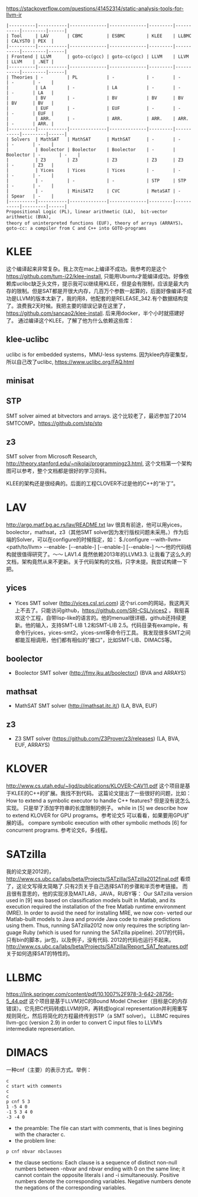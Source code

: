 https://stackoverflow.com/questions/41452314/static-analysis-tools-for-llvm-ir
```
|----------|-----------|--------------|--------------|---------|-----------|---------|------|
| Tool     | LAV       | CBMC         | ESBMC        | KLEE    | LLBMC     | CALYSTO | PEX  |
|----------|-----------|--------------|--------------|---------|-----------|---------|------|
| Frontend | LLVM      | goto-cc(gcc) | goto-cc(gcc) | LLVM    | LLVM      | LLVM    | .NET |
|----------|-----------|--------------|--------------|---------|-----------|---------|------|
| Theories | -         | PL           | -            | -       | -         | -       | -    |
|          | LA        | -            | LA           | -       | -         | -       | LA   |
|          | BV        | -            | BV           | BV      | BV        | BV      | BV   |
|          | EUF       | -            | EUF          | -       | -         | -       | EUF  |
|          | ARR.      | -            | ARR.         | ARR.    | ARR.      | -       | ARR. |
|----------|-----------|--------------|--------------|---------|-----------|---------|------|
| Solvers  | MathSAT   | MathSAT      | MathSAT      | -       | -         | -       | -    |
|          | Boolector | Boolector    | Boolector    | -       | Boolector | -       | -    |
|          | Z3        | Z3           | Z3           | Z3      | Z3        | -       | Z3   |
|          | Yices     | Yices        | Yices        | -       | -         | -       | -    |
|          | -         | -            | -            | STP     | STP       | -       | -    |
|          | -         | MiniSAT2     | CVC          | MetaSAT | -         | Spear   | -    |
|----------|-----------|--------------|--------------|---------|-----------|---------|------|
Propositional Logic (PL), linear arithmetic (LA),  bit-vector arithmetic (BVA), 
theory of uninterpreted functions (EUF), theory of arrays (ARRAYS)。
goto-cc: a compiler from C and C++ into GOTO-programs
```
# KLEE
这个编译起来非常复杂。我上次在mac上编译不成功。我参考的是这个 https://github.com/tum-i22/klee-install, 只能用Ubuntu才能编译成功。好像依赖库uclibc缺乏头文件，提示我可以继续用KLEE，但是会有限制，应该是最大内存的限制。但是SAT都是开很大内存，几百万个参数一起算的，后面好像编译不成功是LLVM的版本太新了，我的用8，他配套的是RELEASE_342.有个数据结构变了。浪费我2天时候。我把主要的错误记录在这里了，https://github.com/sancao2/klee-install.
后来用docker，半个小时就搭建好了。
通过编译这个KLEE，了解了他为什么依赖这些库：
## klee-uclibc
uclibc is for embedded systems，MMU-less systems. 因为klee内存密集型，所以自己改了uclibc, https://www.uclibc.org/FAQ.html
## minisat

## STP
SMT solver aimed at bitvectors and arrays. 这个比较老了，最迟参加了2014 SMTCOMP。https://github.com/stp/stp
## z3
SMT solver from Microsoft Research, http://theory.stanford.edu/~nikolaj/programmingz3.html, 这个文档第一个架构图可以参考，整个文档都是很好的学习资料。

KLEE的架构还是很经典的。后面的工程CLOVER不过是他的C++的“补丁”。

# LAV
http://argo.matf.bg.ac.rs/lav/README.txt
lav 很具有前途，他可以用yices，boolector，mathsat，z3（其他SMT solver因为发行版权问题未采用。）作为后端的Solver，可以在configure的时候指定，如：
$./configure --with-llvm=<path/to/llvm> --enable-<solver1> [--enable-<solver2>] [--enable-<solver3>] [--enable-<solver4>]
～～他的代码结构就很值得研究了。～～ LAV1.4 竟然依赖2013年的LLVM3.3. 让我看了这么久的文档，架构竟然从来不更新。关于代码架构的文档，只字未提。我尝试构建一下把。

## yices
- Yices SMT solver (http://yices.csl.sri.com) 
这个sri.com的网站，我这两天上不去了。只能访问github，https://github.com/SRI-CSL/yices2 。我挺喜欢这个工程，自带lisp-like的语言的。他的menual很详细，github还持续更新。他的输入，支持SMT-LIB 1.2和SMT-LIB 2.5。代码目录有example，有命令行yices，yices-smt2，yices-smt等命令行工具。
我发现很多SMT之间都能互相调用，他们都有相似的"接口"，比如SMT-LIB、DIMACS等。
## boolector 
- Boolector SMT solver (http://fmv.jku.at/boolector/)
(BVA and ARRAYS)
## mathsat   
- MathSAT SMT solver (http://mathsat.itc.it/)
(LA, BVA, EUF)
## z3
- Z3 SMT solver (https://github.com/Z3Prover/z3/releases)
(LA, BVA, EUF, ARRAYS)

# KLOVER
http://www.cs.utah.edu/~ligd/publications/KLOVER-CAV11.pdf
这个项目是基于KLEE的C++的扩展。我找不到代码。
这篇论文提出了一些很好的问题，比如： How to extend a symbolic executor to handle C++ features? 但是没有说怎么实现。
只是举了添加字符串的长度限制的例子。
while in [5] we describe how to extend KLOVER for GPU programs。参考论文5 可以看看，如果要用GPU扩展的话。
compare symbolic execution with other symbolic methods [6] for concurrent programs. 参考论文6，多线程。


# SATzilla
我的论文是2012的，http://www.cs.ubc.ca/labs/beta/Projects/SATzilla/SATzilla2012final.pdf
看烦了，这论文写得太简略了.只有2页关于自己选择SAT的步骤和半页参考链接。
而且很有意思的，他的实现涉及MATLAB，JAVA，RUBY等：
Our SATzilla version used in [9] was based on classification models built in Matlab, and its execution required the installation of the free Matlab runtime environment (MRE). In order to avoid the need for installing MRE, we now con- verted our Matlab-built models to Java and provide Java code to make predictions using them. Thus, running SATzilla2012 now only requires the scripting lan- guage Ruby (which is used for running the SATzilla pipeline).
2017的代码，只有bin的脚本，jar包，以及例子，没有代码. 2012的代码也运行不起来。
http://www.cs.ubc.ca/labs/beta/Projects/SATzilla/Report_SAT_features.pdf
关于如何选择SAT的特性的。

# LLBMC
https://link.springer.com/content/pdf/10.1007%2F978-3-642-28756-5_44.pdf
这个项目是基于LLVM对C的Bound Model Checker（目标是C的内存错误）。它先把C代码转成LLVM的IR，再转成logical representation并利用重写规则简化，然后将简化的方程最终传到STP（a SMT solver）。
LLBMC requires llvm-gcc (version 2.9) in order to convert C input files to LLVM’s intermediate representation. 

# DIMACS
一种cnf（主要）的表示方式。举例：
```
c
c start with comments
c
c 
p cnf 5 3
1 -5 4 0
-1 5 3 4 0
-3 -4 0
```
- the preamble:
The file can start with comments, that is lines begining with the character c.
- the problem line:
```
p cnf nbvar nbclauses
```
- the clause sections:
Each clause is a sequence of distinct non-null numbers between -nbvar and nbvar ending with 0 on the same line; it cannot contain the opposite literals i and -i simultaneously. Positive numbers denote the corresponding variables. Negative numbers denote the negations of the corresponding variables.


